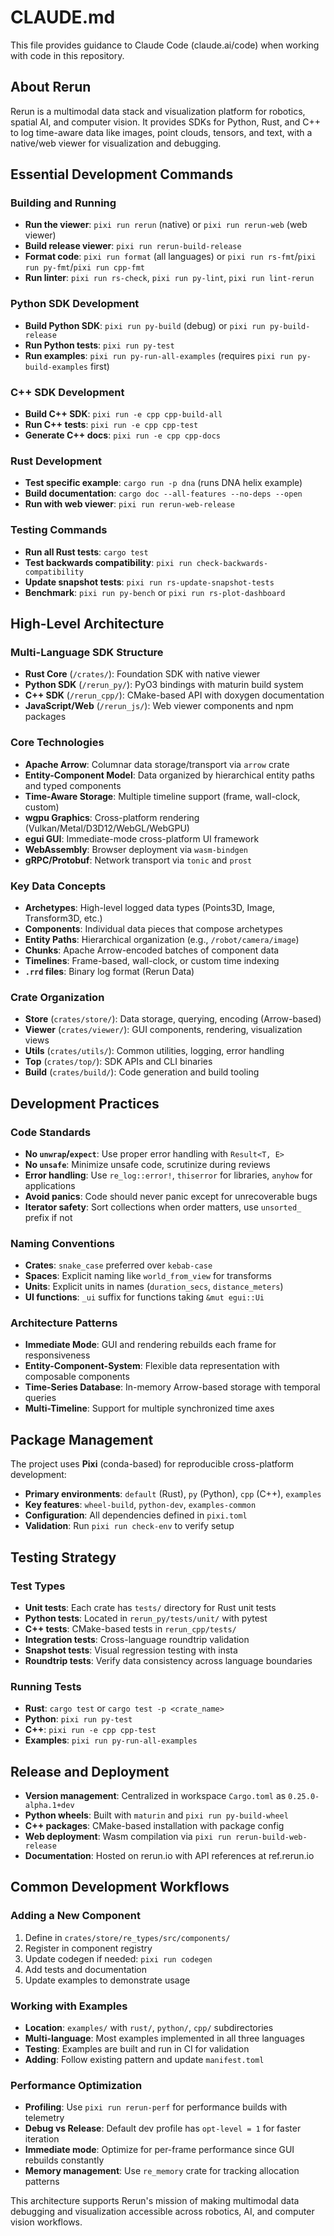 # CLAUDE.md

This file provides guidance to Claude Code (claude.ai/code) when working with code in this repository.

## About Rerun

Rerun is a multimodal data stack and visualization platform for robotics, spatial AI, and computer vision. It provides SDKs for Python, Rust, and C++ to log time-aware data like images, point clouds, tensors, and text, with a native/web viewer for visualization and debugging.

## Essential Development Commands

### Building and Running
- **Run the viewer**: `pixi run rerun` (native) or `pixi run rerun-web` (web viewer)
- **Build release viewer**: `pixi run rerun-build-release`
- **Format code**: `pixi run format` (all languages) or `pixi run rs-fmt`/`pixi run py-fmt`/`pixi run cpp-fmt`
- **Run linter**: `pixi run rs-check`, `pixi run py-lint`, `pixi run lint-rerun`

### Python SDK Development
- **Build Python SDK**: `pixi run py-build` (debug) or `pixi run py-build-release`
- **Run Python tests**: `pixi run py-test`
- **Run examples**: `pixi run py-run-all-examples` (requires `pixi run py-build-examples` first)

### C++ SDK Development  
- **Build C++ SDK**: `pixi run -e cpp cpp-build-all`
- **Run C++ tests**: `pixi run -e cpp cpp-test`
- **Generate C++ docs**: `pixi run -e cpp cpp-docs`

### Rust Development
- **Test specific example**: `cargo run -p dna` (runs DNA helix example)
- **Build documentation**: `cargo doc --all-features --no-deps --open`
- **Run with web viewer**: `pixi run rerun-web-release`

### Testing Commands
- **Run all Rust tests**: `cargo test`
- **Test backwards compatibility**: `pixi run check-backwards-compatibility`
- **Update snapshot tests**: `pixi run rs-update-snapshot-tests`
- **Benchmark**: `pixi run py-bench` or `pixi run rs-plot-dashboard`

## High-Level Architecture

### Multi-Language SDK Structure
- **Rust Core** (`/crates/`): Foundation SDK with native viewer
- **Python SDK** (`/rerun_py/`): PyO3 bindings with maturin build system  
- **C++ SDK** (`/rerun_cpp/`): CMake-based API with doxygen documentation
- **JavaScript/Web** (`/rerun_js/`): Web viewer components and npm packages

### Core Technologies
- **Apache Arrow**: Columnar data storage/transport via `arrow` crate
- **Entity-Component Model**: Data organized by hierarchical entity paths and typed components
- **Time-Aware Storage**: Multiple timeline support (frame, wall-clock, custom) 
- **wgpu Graphics**: Cross-platform rendering (Vulkan/Metal/D3D12/WebGL/WebGPU)
- **egui GUI**: Immediate-mode cross-platform UI framework
- **WebAssembly**: Browser deployment via `wasm-bindgen`
- **gRPC/Protobuf**: Network transport via `tonic` and `prost`

### Key Data Concepts
- **Archetypes**: High-level logged data types (Points3D, Image, Transform3D, etc.) 
- **Components**: Individual data pieces that compose archetypes
- **Entity Paths**: Hierarchical organization (e.g., `/robot/camera/image`)
- **Chunks**: Apache Arrow-encoded batches of component data
- **Timelines**: Frame-based, wall-clock, or custom time indexing
- **`.rrd` files**: Binary log format (Rerun Data)

### Crate Organization
- **Store** (`crates/store/`): Data storage, querying, encoding (Arrow-based)
- **Viewer** (`crates/viewer/`): GUI components, rendering, visualization views
- **Utils** (`crates/utils/`): Common utilities, logging, error handling
- **Top** (`crates/top/`): SDK APIs and CLI binaries
- **Build** (`crates/build/`): Code generation and build tooling

## Development Practices

### Code Standards
- **No `unwrap`/`expect`**: Use proper error handling with `Result<T, E>`
- **No `unsafe`**: Minimize unsafe code, scrutinize during reviews
- **Error handling**: Use `re_log::error!`, `thiserror` for libraries, `anyhow` for applications
- **Avoid panics**: Code should never panic except for unrecoverable bugs
- **Iterator safety**: Sort collections when order matters, use `unsorted_` prefix if not

### Naming Conventions
- **Crates**: `snake_case` preferred over `kebab-case` 
- **Spaces**: Explicit naming like `world_from_view` for transforms
- **Units**: Explicit units in names (`duration_secs`, `distance_meters`)
- **UI functions**: `_ui` suffix for functions taking `&mut egui::Ui`

### Architecture Patterns
- **Immediate Mode**: GUI and rendering rebuilds each frame for responsiveness
- **Entity-Component-System**: Flexible data representation with composable components  
- **Time-Series Database**: In-memory Arrow-based storage with temporal queries
- **Multi-Timeline**: Support for multiple synchronized time axes

## Package Management

The project uses **Pixi** (conda-based) for reproducible cross-platform development:
- **Primary environments**: `default` (Rust), `py` (Python), `cpp` (C++), `examples`
- **Key features**: `wheel-build`, `python-dev`, `examples-common`
- **Configuration**: All dependencies defined in `pixi.toml`
- **Validation**: Run `pixi run check-env` to verify setup

## Testing Strategy

### Test Types
- **Unit tests**: Each crate has `tests/` directory for Rust unit tests
- **Python tests**: Located in `rerun_py/tests/unit/` with pytest
- **C++ tests**: CMake-based tests in `rerun_cpp/tests/`
- **Integration tests**: Cross-language roundtrip validation 
- **Snapshot tests**: Visual regression testing with insta
- **Roundtrip tests**: Verify data consistency across language boundaries

### Running Tests
- **Rust**: `cargo test` or `cargo test -p <crate_name>`
- **Python**: `pixi run py-test` 
- **C++**: `pixi run -e cpp cpp-test`
- **Examples**: `pixi run py-run-all-examples`

## Release and Deployment

- **Version management**: Centralized in workspace `Cargo.toml` as `0.25.0-alpha.1+dev`
- **Python wheels**: Built with `maturin` and `pixi run py-build-wheel` 
- **C++ packages**: CMake-based installation with package config
- **Web deployment**: Wasm compilation via `pixi run rerun-build-web-release`
- **Documentation**: Hosted on rerun.io with API references at ref.rerun.io

## Common Development Workflows

### Adding a New Component
1. Define in `crates/store/re_types/src/components/`
2. Register in component registry  
3. Update codegen if needed: `pixi run codegen`
4. Add tests and documentation
5. Update examples to demonstrate usage

### Working with Examples  
- **Location**: `examples/` with `rust/`, `python/`, `cpp/` subdirectories
- **Multi-language**: Most examples implemented in all three languages
- **Testing**: Examples are built and run in CI for validation
- **Adding**: Follow existing pattern and update `manifest.toml`

### Performance Optimization
- **Profiling**: Use `pixi run rerun-perf` for performance builds with telemetry
- **Debug vs Release**: Default dev profile has `opt-level = 1` for faster iteration
- **Immediate mode**: Optimize for per-frame performance since GUI rebuilds constantly
- **Memory management**: Use `re_memory` crate for tracking allocation patterns

This architecture supports Rerun's mission of making multimodal data debugging and visualization accessible across robotics, AI, and computer vision workflows.